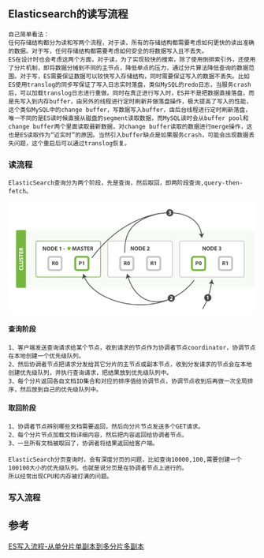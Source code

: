 ## Elasticsearch的读写流程
    自己简单看法：
    任何存储结构都分为读和写两个流程，对于读，所有的存储结构都需要考虑如何更快的读出准确的数据。对于写，任何存储结构都需要考虑如何安全的将数据写入且不丢失。
    ES在设计时也会考虑这两个方面，对于读，为了实现较快的搜索，除了使用倒排索引外，还使用了分片机制，即将数据分摊到不同的主节点，降低单点的压力，通过分片算法降低查询的数据范围。对于写，ES需要保证数据可以较快写入存储结构，同时需要保证写入的数据不丢失。比如ES使用translog的同步写保证了写入日志实时落盘，类似MySQL的redo日志，当服务crash后，可以加载translog日志进行重做。同时在真正进行写入时，ES并不是把数据直接落盘，而是先写入到内存buffer，由另外的线程进行定时刷新并做落盘操作，极大提高了写入的性能，这个类似MySQL中的change buffer，写数据写入buffer，由后台线程进行定时刷新落盘，唯一不同的是ES读时候直接从磁盘的segment读取数据，而MySQL读时会从buffer pool和change buffer两个里面读取最新数据，对change buffer读取的数据进行merge操作，这也是ES读取作为“近实时”的原因。当然引入buffer缺点是如果服务crash，可能会出现数据丢失问题，这个重启后可以通过translog恢复。


### 读流程

    ElasticSearch查询分为两个阶段，先是查询，然后取回，即两阶段查询,query-then-fetch。
    
![查询流程](../img/es-query-phase.png)    
    
#### 查询阶段

    1、客户端发送查询请求给某个节点，收到请求的节点作为协调者节点coordinator，协调节点在本地创建一个优先级队列。
    2、然后协调者节点把请求分发给其它分片的主节点或副本节点，收到分发请求的节点会在本地创建优先级队列，并执行查询请求，把结果放到优先级队列中。
    3、每个分片返回各自文档ID集合和对应的排序值给协调节点，协调节点收到后再做一次全局排序，然后放到自己的优先级队列中。

#### 取回阶段

    1、协调者节点辨别哪些文档需要返回，然后向分片节点发送多个GET请求。
    2、每个分片节点加载文档详细内容，然后把内容返回给协调者节点。
    3、一旦所有文档被取回了，协调者将结果返回给客户端。
    
    ElasticSearch分页查询时，会有深度分页的问题，比如查询10000,100,需要创建一个100100大小的优先级队列。也就是说分页是在协调者节点上进行的。
    所以经常出现CPU和内存被打满的问题。

### 写入流程
    
    


## 参考

[ES写入流程-从单分片单副本到多分片多副本](https://longxiaofei.github.io/post/elasticsearch%E7%9A%84%E5%86%99%E5%85%A5%E6%B5%81%E7%A8%8B/)
